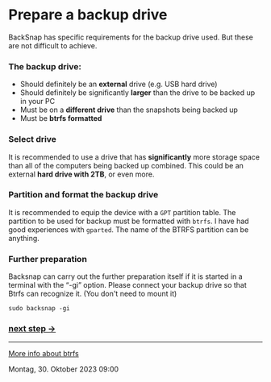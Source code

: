 # Prepare a backup drive
BackSnap has specific requirements for the backup drive used. But these are not difficult to achieve.

### The backup drive:
* Should definitely be an **external** drive (e.g. USB hard drive)
* Should definitely be significantly **larger** than the drive to be backed up in your PC
* Must be on a **different drive** than the snapshots being backed up
* Must be **btrfs formatted**

### Select drive
It is recommended to use a drive that has **significantly** more storage space than all of the computers being backed up combined. This could be an external **hard drive with 2TB**, or even more.

### Partition and format the backup drive
It is recommended to equip the device with a `GPT` partition table. The partition to be used for backup must be formatted with `btrfs`. I have had good experiences with `gparted`. The name of the BTRFS partition can be anything.

### Further preparation
Backsnap can carry out the further preparation itself if it is started in a terminal with the “-gi” option.
Please connect your backup drive so that Btrfs can recognize it. (You don't need to mount it)

`sudo backsnap -gi`

### [next step ->](config_en.md)
----
[More info about btrfs](https://wiki.manjaro.org/index.php/Btrfs)

Montag, 30. Oktober 2023 09:00 